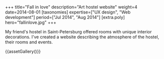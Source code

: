 +++
title="Fall in love"
description="Art hostel website"
weight=4
date=2014-08-01
[taxonomies]
expertise=["UX design", "Web development"]
period=["Jul 2014", "Aug 2014"]
[extra.poly]
hero="fallinlove.jpg"
+++

My friend's hostel in Saint-Petersburg offered rooms with unique interior decorations. I've created a website describing the atmosphere of the hostel, their rooms and events.

{{assetGallery()}}